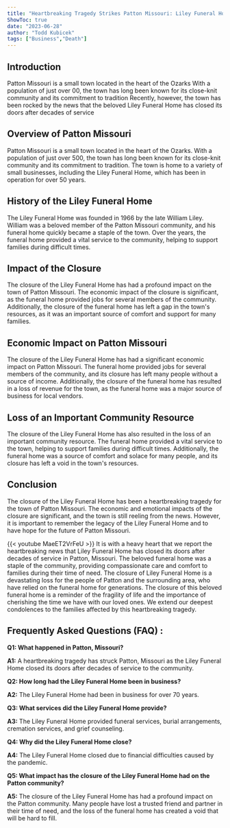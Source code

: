 ```yaml
---
title: "Heartbreaking Tragedy Strikes Patton Missouri: Liley Funeral Home Closes After Decades of Service"
ShowToc: true 
date: "2023-06-28"
author: "Todd Kubicek" 
tags: ["Business","Death"]
---
```

## Introduction

Patton Missouri is a small town located in the heart of the Ozarks With a population of just over 00, the town has long been known for its close-knit community and its commitment to tradition Recently, however, the town has been rocked by the news that the beloved Liley Funeral Home has closed its doors after decades of service

## Overview of Patton Missouri

Patton Missouri is a small town located in the heart of the Ozarks. With a population of just over 500, the town has long been known for its close-knit community and its commitment to tradition. The town is home to a variety of small businesses, including the Liley Funeral Home, which has been in operation for over 50 years.

## History of the Liley Funeral Home

The Liley Funeral Home was founded in 1966 by the late William Liley. William was a beloved member of the Patton Missouri community, and his funeral home quickly became a staple of the town. Over the years, the funeral home provided a vital service to the community, helping to support families during difficult times.

## Impact of the Closure

The closure of the Liley Funeral Home has had a profound impact on the town of Patton Missouri. The economic impact of the closure is significant, as the funeral home provided jobs for several members of the community. Additionally, the closure of the funeral home has left a gap in the town's resources, as it was an important source of comfort and support for many families.

## Economic Impact on Patton Missouri

The closure of the Liley Funeral Home has had a significant economic impact on Patton Missouri. The funeral home provided jobs for several members of the community, and its closure has left many people without a source of income. Additionally, the closure of the funeral home has resulted in a loss of revenue for the town, as the funeral home was a major source of business for local vendors.

## Loss of an Important Community Resource

The closure of the Liley Funeral Home has also resulted in the loss of an important community resource. The funeral home provided a vital service to the town, helping to support families during difficult times. Additionally, the funeral home was a source of comfort and solace for many people, and its closure has left a void in the town's resources.

## Conclusion

The closure of the Liley Funeral Home has been a heartbreaking tragedy for the town of Patton Missouri. The economic and emotional impacts of the closure are significant, and the town is still reeling from the news. However, it is important to remember the legacy of the Liley Funeral Home and to have hope for the future of Patton Missouri.

{{< youtube MaeET2VrFeU >}} 
It is with a heavy heart that we report the heartbreaking news that Liley Funeral Home has closed its doors after decades of service in Patton, Missouri. The beloved funeral home was a staple of the community, providing compassionate care and comfort to families during their time of need. The closure of Liley Funeral Home is a devastating loss for the people of Patton and the surrounding area, who have relied on the funeral home for generations. The closure of this beloved funeral home is a reminder of the fragility of life and the importance of cherishing the time we have with our loved ones. We extend our deepest condolences to the families affected by this heartbreaking tragedy.

## Frequently Asked Questions (FAQ) :
**Q1: What happened in Patton, Missouri?**

**A1:** A heartbreaking tragedy has struck Patton, Missouri as the Liley Funeral Home closed its doors after decades of service to the community.

**Q2: How long had the Liley Funeral Home been in business?**

**A2:** The Liley Funeral Home had been in business for over 70 years.

**Q3: What services did the Liley Funeral Home provide?**

**A3:** The Liley Funeral Home provided funeral services, burial arrangements, cremation services, and grief counseling.

**Q4: Why did the Liley Funeral Home close?**

**A4:** The Liley Funeral Home closed due to financial difficulties caused by the pandemic.

**Q5: What impact has the closure of the Liley Funeral Home had on the Patton community?**

**A5:** The closure of the Liley Funeral Home has had a profound impact on the Patton community. Many people have lost a trusted friend and partner in their time of need, and the loss of the funeral home has created a void that will be hard to fill.



